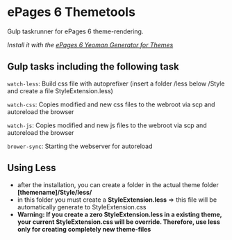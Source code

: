 # ePages 6 Themetools
Gulp taskrunner for ePages 6 theme-rendering.

_Install it with the [ePages 6 Yeoman Generator for Themes](https://github.com/huettner/generator-epages6-themes)_

## Gulp tasks including the following task

``watch-less``: Build css file with autoprefixer (insert a folder /less below /Style and create a file StyleExtension.less)

``watch-css``: Copies modified and new css files to the webroot via scp and autoreload the browser

``watch-js``: Copies modified and new js files to the webroot via scp and autoreload the browser

``brower-sync``: Starting the webserver for autoreload

## Using Less

* after the installation, you can create a folder in the actual theme folder **[themename]/Style/less/**
* in this folder you must create a **StyleExtension.less** => this file will be automatically generate to StyleExtension.css
* **Warning: If you create a zero StyleExtension.less in a existing theme, your current StyleExtension.css will be override. Therefore, use less only for creating completely new theme-files**
